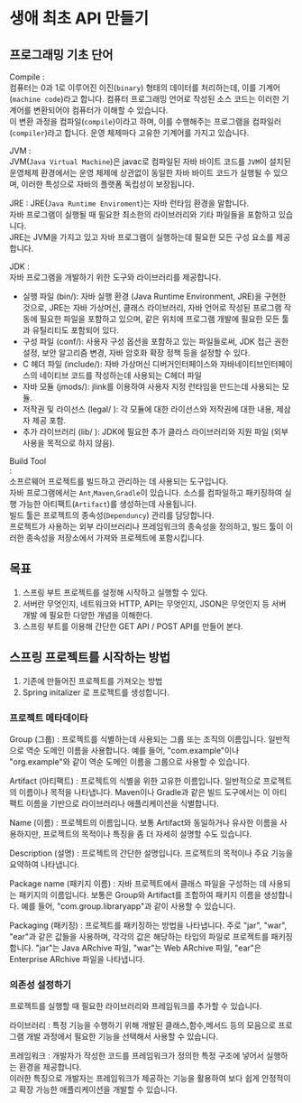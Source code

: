 # 생애 최초 API 만들기

## 프로그래밍 기초 단어  
Compile
:  
컴퓨터는 0과 1로 이루어진 이진(`binary`) 형태의 데이터를 처리하는데, 이를 기계어(`machine code`)라고 합니다. 
컴퓨터 프로그래밍 언어로 작성된 소스 코드는 이러한 기계어를 변환되어야 컴퓨터가 이해할 수 있습니다.  
이 변환 과정을 컴파일(`compile`)이라고 하며, 이를 수행해주는 프로그램을 컴파일러(`compiler`)라고 합니다.
운영 체제마다 고유한 기계어를 가지고 있습니다.

JVM
:  
JVM(`Java Virtual Machine`)은 javac로 컴파일된 자바 바이트 코드를 `JVM`이 설치된 운영체제 환경에서는 
운영 체제에 상관없이 동일한 자바 바이트 코드가 실행될 수 있으며, 이러한 특성으로 자바의 플랫폼 독립성이 보장됩니다.

JRE
:  JRE(`Java Runtime Enviroment`)는 자바 런타임 환경을 말합니다.  
자바 프로그램이 실행될 때 필요한 최소한의 라이브러리와 기타 파일들을 포함하고 있습니다.  
JRE는 JVM을 가지고 있고 자바 프로그램이 실행하는데 필요한 모든 구성 요소를 제공합니다.

JDK
:  
자바 프로그램을 개발하기 위한 도구와 라이브러리를 제공합니다.  
+ 실행 파일 (bin/): 자바 실행 환경 (Java Runtime Environment, JRE)을 구현한 것으로, JRE는 자바 가상머신, 클래스 라이브러리, 자바 언어로 작성된 프로그램 작동에 필요한 파일을 포함하고 있으며, 같은 위치에 프로그램 개발에 필요한 모든 툴과 유틸리티도 포함되어 있다.
+ 구성 파일 (conf/): 사용자 구성 옵션을 포함하고 있는 파일들로써, JDK 접근 권한 설정, 보안 알고리즘 변경, 자바 암호화 확장 정책 등을 설정할 수 있다.
+ C 헤더 파일 (include/): 자바 가상머신 디버거인터페이스와 자바네이티브인터페이스의 네이티브 코드를 작성하는데 사용되는 C헤더 파일
+ 자바 모듈 (jmods/): jlink를 이용하여 사용자 지정 런타임을 만드는데 사용되는 모듈.
+ 저작권 및 라이선스 (legal/ ): 각 모듈에 대한 라이선스와 저작권에 대한 내용, 제삼자 제공 포함.
+ 추가 라이브러리 (lib/ ): JDK에 필요한 추가 클라스 라이브러리와 지원 파일 (외부 사용을 목적으로 하지 않음).
  
Build Tool  
:  
소프르웨어 프로젝트를 빌드하고 관리하는 데 사용되는 도구입니다.  
자바 프로그램에서는 `Ant`,`Maven`,`Gradle`이 있습니다. 소스를 컴파일하고 패키징하여 
실행 가능한 아티팩트(`Artifact`)를 생성하는데 사용됩니다.  
빌드 툴은 프로젝트의 종속성(`Dependuncy`) 관리를 담당합니다.  
프로젝트가 사용하는 외부 라이브러리나 프레임워크의 종속성을 정의하고, 빌드 툴이 이러한 종속성을 
저장소에서 가져와 프로젝트에 포함시킵니다.  

## 목표
1. 스프링 부트 프로젝트를 설정해 시작하고 실행할 수 있다.
2. 서버란 무엇인지, 네트워크와 HTTP, API는 무엇인지, JSON은 무엇인지 등 서버 개발
   에 필요한 다양한 개념을 이해한다.
3. 스프링 부트를 이용해 간단한 GET API / POST API를 만들어 본다.

## 스프링 프로젝트를 시작하는 방법
1. 기존에 만들어진 프로젝트를 가져오는 방법
2. Spring initalizer 로 프로젝트를 생성합니다.  

### 프로젝트 메타데이타
Group (그룹)
:  프로젝트를 식별하는데 사용되는 그룹 또는 조직의 이름입니다. 일반적으로 역순 도메인 이름을 사용합니다. 예를 들어, "com.example"이나 "org.example"와 같이 역순 도메인 이름을 그룹으로 사용할 수 있습니다.

Artifact (아티팩트)
: 프로젝트의 식별을 위한 고유한 이름입니다. 일반적으로 프로젝트의 이름이나 목적을 나타냅니다. Maven이나 Gradle과 같은 빌드 도구에서는 이 아티팩트 이름을 기반으로 라이브러리나 애플리케이션을 식별합니다.

Name (이름)
: 프로젝트의 이름입니다. 보통 Artifact와 동일하거나 유사한 이름을 사용하지만, 프로젝트의 목적이나 특징을 좀 더 자세히 설명할 수도 있습니다.

Description (설명)
:  프로젝트의 간단한 설명입니다. 프로젝트의 목적이나 주요 기능을 요약하여 나타냅니다.

Package name (패키지 이름)
:  자바 프로젝트에서 클래스 파일을 구성하는 데 사용되는 패키지의 이름입니다. 보통은 Group와 Artifact를 조합하여 패키지 이름을 생성합니다. 예를 들어, "com.group.libraryapp"과 같이 사용할 수 있습니다.

Packaging (패키징)
:  프로젝트를 패키징하는 방법을 나타냅니다. 주로 "jar", "war", "ear"과 같은 값들을 사용하며, 각각의 값은 해당하는 타입의 파일로 프로젝트를 패키징합니다. "jar"는 Java ARchive 파일, "war"는 Web ARchive 파일, "ear"은 Enterprise ARchive 파일을 나타냅니다.  
  
### 의존성 설정하기 
프로젝트를 실행할 때 필요한 라이브러리와 프레임워크를 추가할 수 있습니다.  
  
라이브러리
:  특정 기능을 수행하기 위해 개발된 클래스,함수,메서드 등의 모음으로 프로그램 개발 과정에서 
필요한 기능을 선택해서 사용할 수 있습니다.

프레임워크
:  개발자가 작성한 코드를 프레임워크가 정의한 특정 구조에 넣어서 실행하는 환경을 제공합니다.  
이러한 특징으로 개발자는 프레임워크가 제공하는 기능을 활용하여 보다 쉽게 안정적이고 확장 가능한 
애플리케이션을 개발할 수 있습니다.